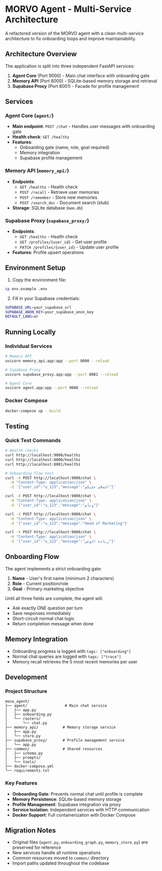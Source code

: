 # MORVO Agent - Multi-Service Architecture

A refactored version of the MORVO agent with a clean multi-service architecture to fix onboarding loops and improve maintainability.

## Architecture Overview

The application is split into three independent FastAPI services:

1. **Agent Core** (Port 9000) - Main chat interface with onboarding gate
2. **Memory API** (Port 8000) - SQLite-based memory storage and retrieval
3. **Supabase Proxy** (Port 8001) - Facade for profile management

## Services

### Agent Core (`agent/`)
- **Main endpoint**: `POST /chat` - Handles user messages with onboarding gate
- **Health check**: `GET /healthz`
- **Features**: 
  - Onboarding gate (name, role, goal required)
  - Memory integration
  - Supabase profile management

### Memory API (`memory_api/`)
- **Endpoints**:
  - `GET /healthz` - Health check
  - `POST /recall` - Retrieve user memories
  - `POST /remember` - Store new memories
  - `POST /search_doc` - Document search (stub)
- **Storage**: SQLite database (`mem.db`)

### Supabase Proxy (`supabase_proxy/`)
- **Endpoints**:
  - `GET /healthz` - Health check
  - `GET /profiles/{user_id}` - Get user profile
  - `PATCH /profiles/{user_id}` - Update user profile
- **Features**: Profile upsert operations

## Environment Setup

1. Copy the environment file:
```bash
cp env.example .env
```

2. Fill in your Supabase credentials:
```bash
SUPABASE_URL=your_supabase_url
SUPABASE_ANON_KEY=your_supabase_anon_key
DEFAULT_LANG=ar
```

## Running Locally

### Individual Services

```bash
# Memory API
uvicorn memory_api.app:app --port 8000 --reload

# Supabase Proxy
uvicorn supabase_proxy.app:app --port 8001 --reload

# Agent Core
uvicorn agent.app:app --port 9000 --reload
```

### Docker Compose

```bash
docker-compose up --build
```

## Testing

### Quick Test Commands

```bash
# Health checks
curl http://localhost:9000/healthz
curl http://localhost:8000/healthz
curl http://localhost:8001/healthz

# Onboarding flow test
curl -X POST http://localhost:9000/chat \
  -H "Content-Type: application/json" \
  -d '{"user_id":"u_123","message":"السلام عليكم"}'

curl -X POST http://localhost:9000/chat \
  -H "Content-Type: application/json" \
  -d '{"user_id":"u_123","message":"ويأم"}'

curl -X POST http://localhost:9000/chat \
  -H "Content-Type: application/json" \
  -d '{"user_id":"u_123","message":"Head of Marketing"}'

curl -X POST http://localhost:9000/chat \
  -H "Content-Type: application/json" \
  -d '{"user_id":"u_123","message":"زيادة الوعي"}'
```

## Onboarding Flow

The agent implements a strict onboarding gate:

1. **Name** - User's first name (minimum 2 characters)
2. **Role** - Current position/role
3. **Goal** - Primary marketing objective

Until all three fields are complete, the agent will:
- Ask exactly ONE question per turn
- Save responses immediately
- Short-circuit normal chat logic
- Return completion message when done

## Memory Integration

- Onboarding progress is logged with `tags: ["onboarding"]`
- Normal chat queries are logged with `tags: ["trace"]`
- Memory recall retrieves the 5 most recent memories per user

## Development

### Project Structure
```
mona_agent/
├── agent/                 # Main chat service
│   ├── app.py
│   ├── onboarding.py
│   └── routers/
│       └── chat.py
├── memory_api/           # Memory storage service
│   ├── app.py
│   └── store.py
├── supabase_proxy/       # Profile management service
│   └── app.py
├── common/               # Shared resources
│   ├── schema.py
│   ├── prompts/
│   └── tools/
├── docker-compose.yml
└── requirements.txt
```

### Key Features

- **Onboarding Gate**: Prevents normal chat until profile is complete
- **Memory Persistence**: SQLite-based memory storage
- **Profile Management**: Supabase integration via proxy
- **Service Isolation**: Independent services with HTTP communication
- **Docker Support**: Full containerization with Docker Compose

## Migration Notes

- Original files (`agent.py`, `onboarding_graph.py`, `memory_store.py`) are preserved for reference
- New services handle all runtime operations
- Common resources moved to `common/` directory
- Import paths updated throughout the codebase
